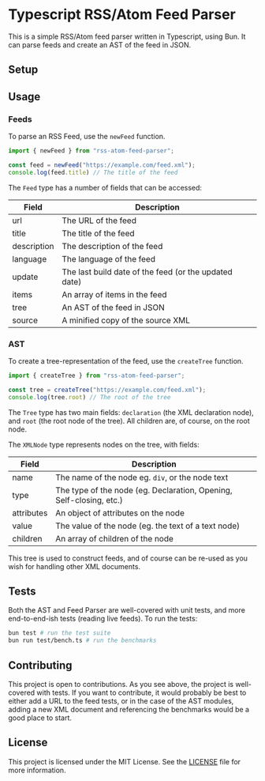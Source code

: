 # Typescript RSS/Atom Feed Parser

This is a simple RSS/Atom feed parser written in Typescript, using Bun. It can parse feeds and create an AST of the feed in JSON.

## Setup

<!-- TODO -->

## Usage

<!-- TODO -->

### Feeds

To parse an RSS Feed, use the `newFeed` function.

```typescript
import { newFeed } from "rss-atom-feed-parser";

const feed = newFeed("https://example.com/feed.xml");
console.log(feed.title) // The title of the feed
```

The `Feed` type has a number of fields that can be accessed:

| Field | Description |
| --- | --- |
| url | The URL of the feed |
| title | The title of the feed |
| description | The description of the feed |
| language | The language of the feed |
| update | The last build date of the feed (or the updated date) |
| items | An array of items in the feed |
| tree | An AST of the feed in JSON |
| source | A minified copy of the source XML |

### AST

To create a tree-representation of the feed, use the `createTree` function.

```typescript
import { createTree } from "rss-atom-feed-parser";

const tree = createTree("https://example.com/feed.xml");
console.log(tree.root) // The root of the tree
```

The `Tree` type has two main fields: `declaration` (the XML declaration node), and `root` (the root node of the tree). All children are, of course, on the root node.

The `XMLNode` type represents nodes on the tree, with fields:

| Field | Description |
| --- | --- |
| name | The name of the node eg. `div`, or the node text |
| type | The type of the node (eg. Declaration, Opening, Self-closing, etc.) |
| attributes | An object of attributes on the node |
| value | The value of the node (eg. the text of a text node) |
| children | An array of children of the node |

This tree is used to construct feeds, and of course can be re-used as you wish for handling other XML documents.

## Tests

Both the AST and Feed Parser are well-covered with unit tests, and more end-to-end-ish tests (reading live feeds). To run the tests:

```bash
bun test # run the test suite
bun run test/bench.ts # run the benchmarks
```

## Contributing

This project is open to contributions. As you see above, the project is well-covered with tests. If you want to contribute, it would probably be best to either add a URL to the feed tests, or in the case of the AST modules, adding a new XML document and referencing the benchmarks would be a good place to start.

## License

This project is licensed under the MIT License. See the [LICENSE](LICENSE) file for more information.
